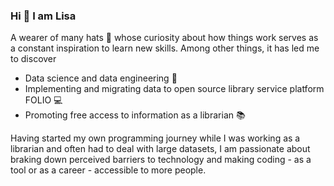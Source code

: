 ### Hi 👋 I am Lisa
A wearer of many hats 👒 whose curiosity about how things work serves as a constant inspiration to learn new skills. Among other things, it has led me to discover
- Data science and data engineering 🤖
- Implementing and migrating data to open source library service platform FOLIO 💻
- Promoting free access to information as a librarian 📚

Having started my own programming journey while I was working as a librarian and often had to deal with large datasets, I am passionate about braking down perceived barriers to technology and making coding - as a tool or as a career - accessible to more people.

<!--
**branchedelac/branchedelac** is a ✨ _special_ ✨ repository because its `README.md` (this file) appears on your GitHub profile.

Here are some ideas to get you started:

- 🔭 I’m currently working on ...
- 🌱 I’m currently learning ...
- 👯 I’m looking to collaborate on ...
- 🤔 I’m looking for help with ...
- 💬 Ask me about ...
- 📫 How to reach me: ...
- 😄 Pronouns: ...
- ⚡ Fun fact: ...
-->
